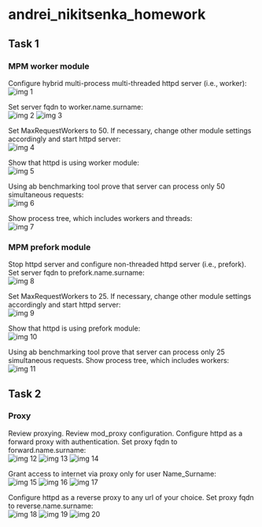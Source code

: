 # andrei_nikitsenka_homework


## Task 1 

### MPM worker module
Configure hybrid multi-process multi-threaded httpd server (i.e., worker):  
![img 1](./apache_day2_1.png)

Set server fqdn to worker.name.surname:  
![img 2](./apache_day2_2.png)
![img 3](./apache_day2_3.png)

Set MaxRequestWorkers to 50. If necessary, change other module settings accordingly and start httpd server:  
![img 4](./apache_day2_4.png)

Show that httpd is using worker module:  
![img 5](./apache_day2_5.png)

Using ab benchmarking tool prove that server can process only 50 simultaneous requests:  
![img 6](./apache_day2_6.png)

Show process tree, which includes workers and threads:  
![img 7](./apache_day2_7.png)


### MPM prefork module

Stop httpd server and configure non-threaded httpd server (i.e., prefork). Set server fqdn to prefork.name.surname:  
![img 8](./apache_day2_8.png)

Set MaxRequestWorkers to 25. If necessary, change other module settings accordingly and start httpd server:  
![img 9](./apache_day2_9.png)

Show that httpd is using prefork module:  
![img 10](./apache_day2_10.png)

Using ab benchmarking tool prove that server can process only 25 simultaneous requests.
Show process tree, which includes workers:  
![img 11](./apache_day2_11.png)


## Task 2

### Proxy

Review proxying. Review mod_proxy configuration.
Configure httpd as a forward proxy with authentication. Set proxy fqdn to forward.name.surname:  
![img 12](./apache_day2_12.png)
![img 13](./apache_day2_13.png)
![img 14](./apache_day2_14.png)

Grant access to internet via proxy only for user Name_Surname:  
![img 15](./apache_day2_15.png)
![img 16](./apache_day2_16.png)
![img 17](./apache_day2_17.png)

Configure httpd as a reverse proxy to any url of your choice. Set proxy fqdn to reverse.name.surname:  
![img 18](./apache_day2_18.png)
![img 19](./apache_day2_19.png)
![img 20](./apache_day2_20.png)


